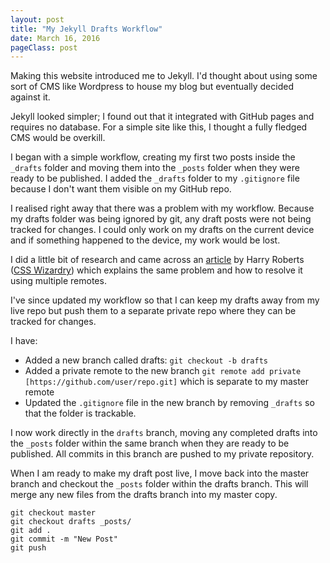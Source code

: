 ```yaml
---
layout: post
title: "My Jekyll Drafts Workflow"
date: March 16, 2016
pageClass: post
---
```


Making this website introduced me to Jekyll. I'd thought about using some sort of CMS like Wordpress to house my blog but eventually decided against it.

Jekyll looked simpler; I found out that it integrated with GitHub pages and requires no database. For a simple site like this, I thought a fully fledged CMS would be overkill.

I began with a simple workflow, creating my first two posts inside the ```_drafts``` folder and moving them into the ```_posts``` folder when they were ready to be published. I added the ```_drafts``` folder to my ```.gitignore``` file because I don't want them visible on my GitHub repo.

I realised right away that there was a problem with my workflow. Because my drafts folder was being ignored by git, any draft posts were not being tracked for changes. I could only work on my drafts on the current device and if something happened to the device, my work would be lost.

I did a little bit of research and came across an [article](https://24ways.org/2013/keeping-parts-of-your-codebase-private-on-github/) by Harry Roberts ([CSS Wizardry](http://csswizardry.com/)) which explains the same problem and how to resolve it using multiple remotes.

I've since updated my workflow so that I can keep my drafts away from my live repo but push them to a separate private repo where they can be tracked for changes.

I have:

* Added a new branch called drafts: ```git checkout -b drafts```
* Added a private remote to the new branch ```git remote add private [https://github.com/user/repo.git]``` which is separate to my master remote
* Updated the ```.gitignore``` file in the new branch by removing ```_drafts``` so that the folder is trackable.

I now work directly in the ```drafts``` branch, moving any completed drafts into the ```_posts``` folder within the same branch when they are ready to be published. All commits in this branch are pushed to my private repository.

When I am ready to make my draft post live, I move back into the master branch and checkout the ```_posts``` folder within the drafts branch. This will merge any new files from the drafts branch into my master copy.

```
git checkout master
git checkout drafts _posts/
git add .
git commit -m "New Post"
git push
```
